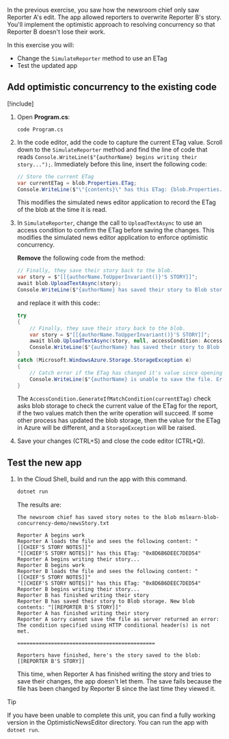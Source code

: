 ﻿In the previous exercise, you saw how the newsroom chief only saw Reporter A's edit. The app allowed reporters to overwrite Reporter B's story. You'll implement the optimistic approach to resolving concurrency so that Reporter B doesn't lose their work.

In this exercise you will:
- Change the `SimulateReporter` method to use an ETag
- Test the updated app

## Add optimistic concurrency to the existing code

[!include[](../../../includes/azure-cloudshell-copy-paste-tip.md)]

1. Open **Program.cs**: 

    ```console
    code Program.cs
    ```

1. In the code editor, add the code to capture the current ETag value. Scroll down to the `SimulateReporter` method and find the line of code that reads `Console.WriteLine($"{authorName} begins writing their story...");`. Immediately before this line, insert the following code:

    ```csharp
    // Store the current ETag
    var currentETag = blob.Properties.ETag;
    Console.WriteLine($"\"{contents}\" has this ETag: {blob.Properties.ETag}");
    ```

    This modifies the simulated news editor application to record the ETag of the blob at the time it is read.

1. In `SimulateReporter`, change the call to `UploadTextAsync` to use an access condition to confirm the ETag before saving the changes. This modifies the simulated news editor application to enforce optimistic concurrency.
    
    **Remove** the following code from the method:

    ```csharp
    // Finally, they save their story back to the blob.
    var story = $"[[{authorName.ToUpperInvariant()}'S STORY]]";
    await blob.UploadTextAsync(story);
    Console.WriteLine($"{authorName} has saved their story to Blob storage. New blob contents: \"{story}\"");
    ```

    and replace it with this code::

    ```csharp
    try 
    {
        // Finally, they save their story back to the blob.
        var story = $"[[{authorName.ToUpperInvariant()}'S STORY]]";
        await blob.UploadTextAsync(story, null, accessCondition: AccessCondition.GenerateIfMatchCondition(currentETag), null, null);
        Console.WriteLine($"{authorName} has saved their story to Blob storage. New blob contents: \"{story}\"");
    } 
    catch (Microsoft.WindowsAzure.Storage.StorageException e) 
    {
        // Catch error if the ETag has changed it's value since opening the file
        Console.WriteLine($"{authorName} is unable to save the file. Error: {e.Message}");
    }
    ```

    The `AccessCondition.GenerateIfMatchCondition(currentETag)` check asks blob storage to check the current value of the ETag for the report, if the two values match then the write operation will succeed. If some other process has updated the blob storage, then the value for the ETag in Azure will be different, and a `StorageException` will be raised.

1. Save your changes (CTRL+S) and close the code editor (CTRL+Q).

## Test the new app

1. In the Cloud Shell, build and run the app with this command.

    ```bash
    dotnet run
    ```

    The results are:

    ```console
    The newsroom chief has saved story notes to the blob mslearn-blob-concurrency-demo/newsStory.txt

    Reporter A begins work
    Reporter A loads the file and sees the following content: "[[CHIEF'S STORY NOTES]]"
    "[[CHIEF'S STORY NOTES]]" has this ETag: "0x8D6B6DEEC7DED54"
    Reporter A begins writing their story...
    Reporter B begins work
    Reporter B loads the file and sees the following content: "[[CHIEF'S STORY NOTES]]"
    "[[CHIEF'S STORY NOTES]]" has this ETag: "0x8D6B6DEEC7DED54"
    Reporter B begins writing their story...
    Reporter B has finished writing their story
    Reporter B has saved their story to Blob storage. New blob contents: "[[REPORTER B'S STORY]]"
    Reporter A has finished writing their story
    Reporter A sorry cannot save the file as server returned an error: The condition specified using HTTP conditional header(s) is not met.

    =============================================

    Reporters have finished, here's the story saved to the blob:
    [[REPORTER B'S STORY]]
    ```

    This time, when Reporter A has finished writing the story and tries to save their changes, the app doesn't let them. The save fails because the file has been changed by Reporter B since the last time they viewed it.

> [!TIP]
> If you have been unable to complete this unit, you can find a fully working version in the OptimisticNewsEditor directory. You can run the app with `dotnet run`.